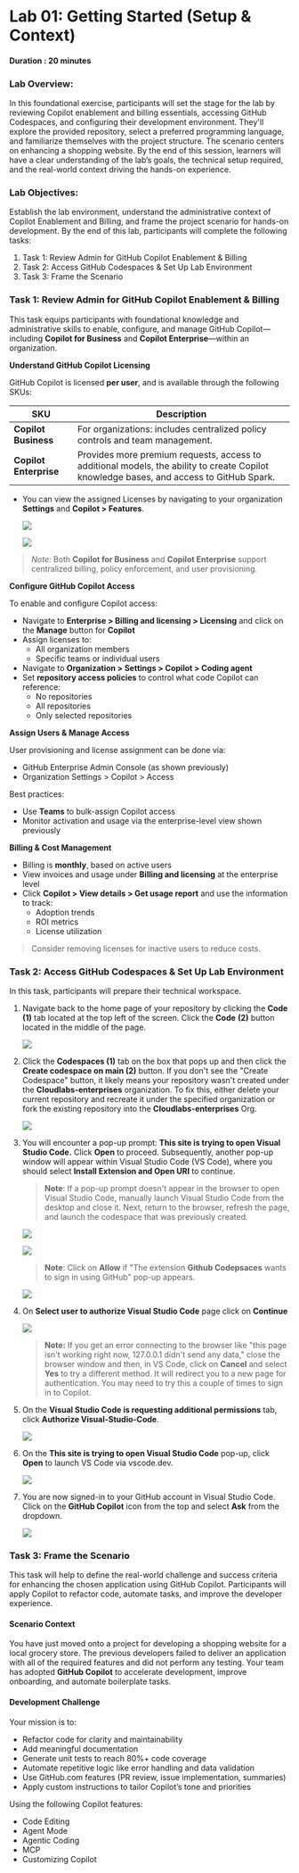 # Lab 01: Getting Started (Setup & Context)

#### Duration : 20 minutes

### Lab Overview:

In this foundational exercise, participants will set the stage for the lab by reviewing Copilot enablement and billing essentials, 
accessing GitHub Codespaces, and configuring their development environment. They'll explore the provided repository, select a preferred programming 
language, and familiarize themselves with the project structure. The scenario centers on enhancing a shopping website. By the end of this session, learners will have a clear understanding 
of the lab’s goals, the technical setup required, and the real-world context driving the hands-on experience.

### Lab Objectives:
Establish the lab environment, understand the administrative context of Copilot Enablement and Billing, and frame the project scenario for hands-on development. By the end of this lab, participants will complete the following tasks:

1. Task 1: Review Admin for GitHub Copilot Enablement & Billing
2. Task 2: Access GitHub Codespaces & Set Up Lab Environment
4. Task 3: Frame the Scenario  

### Task 1: Review Admin for GitHub Copilot Enablement & Billing

This task equips participants with foundational knowledge and administrative skills to enable, configure, and manage GitHub Copilot—including **Copilot for Business** and **Copilot Enterprise**—within an organization.


**Understand GitHub Copilot Licensing**

GitHub Copilot is licensed **per user**, and is available through the following SKUs:

| SKU                    | Description                                                                 |
|------------------------|-----------------------------------------------------------------------------|
| **Copilot Business** | For organizations: includes centralized policy controls and team management. |
| **Copilot Enterprise** | Provides more premium requests, access to additional models, the ability to create Copilot knowledge bases, and access to GitHub Spark. |

- You can view the assigned Licenses by navigating to your organization **Settings** and **Copilot > Features**. 

  ![](../../media/org-settings.png)

  ![](../../media/copilot-license.png)

>  *Note:* Both **Copilot for Business** and **Copilot Enterprise** support centralized billing, policy enforcement, and user provisioning.


**Configure GitHub Copilot Access**

To enable and configure Copilot access:

- Navigate to **Enterprise > Billing and licensing > Licensing** and click on the **Manage** button for **Copilot**
- Assign licenses to:
  - All organization members
  - Specific teams or individual users
- Navigate to **Organization > Settings > Copilot > Coding agent**
- Set **repository access policies** to control what code Copilot can reference:
  - No repositories
  - All repositories
  - Only selected repositories


**Assign Users & Manage Access**

User provisioning and license assignment can be done via:

- GitHub Enterprise Admin Console (as shown previously)
- Organization Settings > Copilot > Access

Best practices:
- Use **Teams** to bulk-assign Copilot access
- Monitor activation and usage via the enterprise-level view shown previously

**Billing & Cost Management**

- Billing is **monthly**, based on active users
- View invoices and usage under **Billing and licensing** at the enterprise level
- Click **Copilot > View details > Get usage report** and use the information to track:
  - Adoption trends
  - ROI metrics
  - License utilization

> Consider removing licenses for inactive users to reduce costs.

### Task 2: Access GitHub Codespaces & Set Up Lab Environment

In this task, participants will prepare their technical workspace.

1. Navigate back to the home page of your repository by clicking the **Code** **(1)** tab located at the top left of the screen. Click the **Code** **(2)** button located in the middle of the page. 

   ![](../../media/23-7-25-g9.png)

1. Click the **Codespaces (1)** tab on the box that pops up and then click the **Create codespace on main (2)** button.  If you don't see the "Create Codespace" button, it likely means your repository wasn't created under the **Cloudlabs-enterprises** organization. To fix this, either delete your current repository and recreate it under the specified organization or fork the existing repository into the **Cloudlabs-enterprises** Org.

   ![](../../media/23-7-25-g10.png)

1. You will encounter a pop-up prompt: **This site is trying to open Visual Studio Code.** Click **Open** to proceed. Subsequently, another pop-up window will appear within Visual Studio Code (VS Code), where you should select **Install Extension and Open URI** to continue.

    >**Note**: If a pop-up prompt doesn't appear in the browser to open Visual Studio Code, manually launch Visual Studio Code from the desktop and close it. Next, return to the browser, refresh the page, and launch the codespace that was previously created.

    ![](../../media/E1T1S8-0807.png)

    ![](../../media/23-7-25-g10.1.png)

    >**Note**: Click on **Allow** if "The extension **Github Codepsaces** wants to sign in using GitHub" pop-up appears.

      ![](../../media/23-7-25-g13.png)

1. On **Select user to authorize Visual Studio Code** page click on **Continue** 

    ![](../../media/23-7-25-g14.png)

      >**Note:** If you get an error connecting to the browser like "this page isn't working right now, 127.0.0.1 didn't send any data," close the browser window and then, in VS Code, click on **Cancel** and select **Yes** to try a different method. It will redirect you to a new page for authentication. You may need to try this a couple of times to sign in to Copilot. 

1. On the **Visual Studio Code is requesting additional permissions** tab, click **Authorize Visual-Studio-Code**.

    ![](../../media/23-7-25-g15.png)

1. On the **This site is trying to open Visual Studio Code** pop-up, click **Open** to launch VS Code via vscode.dev.

    ![](../../media/c3.png)

1. You are now signed-in to your GitHub account in Visual Studio Code. Click on the **GitHub Copilot** icon from the top and select **Ask** from the dropdown.

    ![](../../media/select-ask-mode.png)

### Task 3: Frame the Scenario

This task will help to define the real-world challenge and success criteria for enhancing the chosen application using GitHub Copilot. Participants will apply Copilot to refactor code, automate tasks, and improve the developer experience.

#### Scenario Context

You have just moved onto a project for developing a shopping website for a local grocery store. The previous developers failed to deliver an application with all of the required features and did not perform any testing. Your team has adopted **GitHub Copilot** to accelerate development, improve onboarding, and automate boilerplate tasks.

#### Development Challenge

Your mission is to:

- Refactor code for clarity and maintainability  
- Add meaningful documentation
- Generate unit tests to reach 80%+ code coverage  
- Automate repetitive logic like error handling and data validation  
- Use GitHub.com features (PR review, issue implementation, summaries)  
- Apply custom instructions to tailor Copilot’s tone and priorities

Using the following Copilot features:
- Code Editing
- Agent Mode
- Agentic Coding
- MCP
- Customizing Copilot